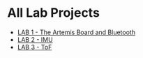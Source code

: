 # All Lab Projects
* [LAB 1 - The Artemis Board and Bluetooth](lab1.md)
* [LAB 2 - IMU](lab3.md)
* [LAB 3 - ToF](lab3.md)

